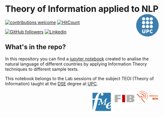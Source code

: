 # Theory of Information applied to NLP  <img src="images/upc-logo.gif" width=75 align=right></a>

<!-- badges: start -->
[![contributions welcome](https://img.shields.io/badge/contributions-welcome-brightgreen.svg?style=flat)](https://github.com/TomasGadea/NLP-StochasticProperties/issues/new)
[![HitCount](http://hits.dwyl.com/TomasGadea/NLP-StochasticProperties.svg)](http://hits.dwyl.com/TomasGadea/NLP-StochasticProperties)

[![GitHub followers](https://img.shields.io/github/followers/TomasGadea?label=Follow&style=social)](https://github.com/TomasGadea)
[![Linkedin](https://img.shields.io/static/v1?label=LinkedIn&message=Contact&style=social&logo=Linkedin)](https://www.linkedin.com/in/tomas-gadea/)
<!-- badges: end -->


## What's in the repo?

In this repository you can find a [jupyter notebook](https://jupyter.org/) created to analise the natural language of different countries by applying Information Theory techniques to different sample texts.

This notebook belongs to the Lab sessions of the subject TEOI (Theory of Information) taught at the [DSE](https://dse.upc.edu/ca) degree at [UPC](https://www.upc.edu/ca).

<img src="images/telecos-logo.png" width=75 align=right></a>
<img src="images/fib-logo.png" width=75 align=right></a>
<img src="images/fme-logo.png" width=75 align=right></a>
